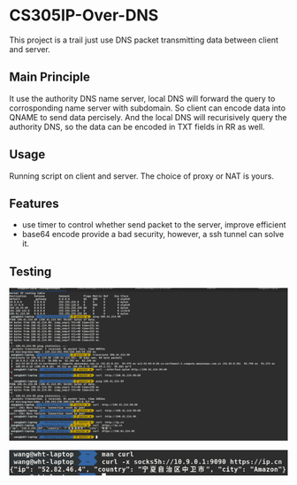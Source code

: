# CS305IP-Over-DNS
This project is a trail just use DNS packet transmitting data between client and server.
## Main Principle
It use the authority DNS name server, local DNS will forward the query to corrosponding name server with subdomain. So client can encode data into QNAME to send data percisely. And the local DNS will recurisively query the authority DNS, so the data can be encoded in TXT fields in RR as well.
## Usage
Running script on client and server. The choice of proxy or NAT is yours.
## Features
-  use timer to control whether send packet to the server, improve efficient
-  base64 encode provide a bad security, however, a ssh tunnel can solve it.

## Testing

![](README.assets/1b3e2e971b955cbb77471df4527b36bb.png)



![](README.assets/479ff4b200009bfa252c36971f0aa17b.png)

